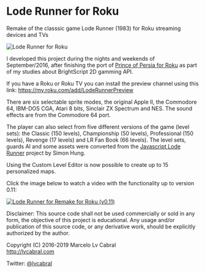 # Lode Runner for Roku
Remake of the classsic game Lode Runner (1983) for Roku streaming devices and TVs

![Lode Runner for Roku](http://lvcabral.com/LodeRunner/images/splash_sd.jpg)

I developed this project during the nights and weekends of September/2016, after finishing the port of 
[Prince of Persia for Roku](https://github.com/lvcabral/Prince-of-Persia-Roku) as part of my studies about BrightScript 2D gamming API.

If you have a Roku or Roku TV you can install the preview channel using this link: https://my.roku.com/add/LodeRunnerPreview

There are six selectable sprite modes, the original Apple II, the Commodore 64, IBM-DOS CGA, Atari 8 bits, Sinclair ZX Spectrum and NES. The sound effects are from the Commodore 64 port.

The player can also select from five different versions of the game (level sets): the Classic (150 levels), Championship (50 levels), Professional (150 levels), Revenge (17 levels) and LR Fan Book (66 levels).
The level sets, guards AI and some assets were converted from the [Javascript Lode Runner](https://github.com/SimonHung/LodeRunner_TotalRecall) project by Simon Hung.

Using the Custom Level Editor is now possible to create up to 15 personalized maps.

Click the image below to watch a video with the functionality up to version 0.11:

[![Lode Runner for Remake for Roku (v0.11)](http://lvcabral.com/LodeRunner/images/LodeRunnerYoutubeVideo011.png)](https://www.youtube.com/watch?v=PizGMcdjIqQ)

Disclaimer: This source code shall not be used commercially or sold in any form, the objective of this project is educational.
Any usage and/or publication of this source code, or any derivative work, should be explicitly authorized by the author.

Copyright (C) 2016-2019 Marcelo Lv Cabral<br/>
http://lvcabral.com <br/>

Twitter: [@lvcabral](https://twitter.com/lvcabral)
